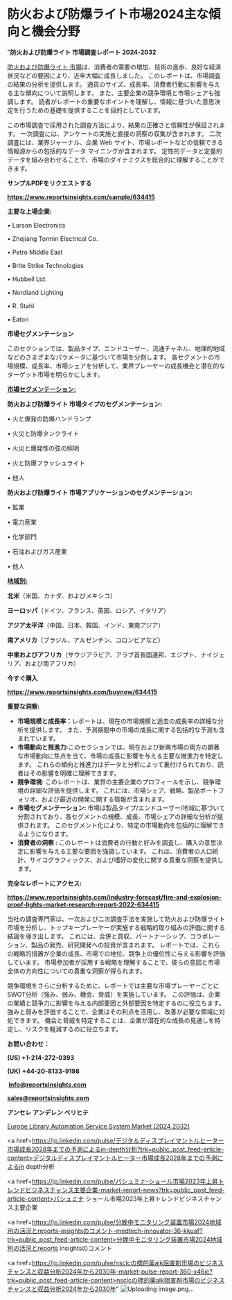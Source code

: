 # 防火および防爆ライト市場2024主な傾向と機会分野

"<strong>防火および防爆ライト 市場調査レポート 2024-2032</strong>

<a href=https://www.reportsinsights.com/sample/634415>防火および防爆ライト 市場</a>は、消費者の需要の増加、技術の進歩、良好な経済状況などの要因により、近年大幅に成長しました。 このレポートは、市場調査の結果の分析を提供します。 通貨のサイズ、成長率、消費者行動に影響を与える主な傾向について説明します。 また、主要企業の競争環境と市場シェアも強調します。 読者がレポートの重要なポイントを理解し、情報に基づいた意思決定を行うための基礎を提供することを目的としています。

この市場調査で採用された調査方法により、結果の正確さと信頼性が保証されます。 一次調査には、アンケートの実施と直接の洞察の収集が含まれます。 二次調査には、業界ジャーナル、企業 Web サイト、市場レポートなどの信頼できる情報源からの包括的なデータ マイニングが含まれます。 定性的データと定量的データを組み合わせることで、市場のダイナミクスを総合的に理解することができます。

<strong><b>サンプルPDFをリクエストする</b></strong>

<a href=https://www.reportsinsights.com/sample/634415><strong><u>https://www.reportsinsights.com/sample/634415</u></strong></a>

<strong>主要な上場企業:</strong>

• Larson Electronics

• Zhejiang Tormin Electrical Co.

• Petro Middle East

• Brite Strike Technologies

• Hubbell Ltd.

• Nordland Lighting

• R. Stahl

• Eaton

<strong>市場セグメンテーション</strong>

このセクションでは、製品タイプ、エンドユーザー、流通チャネル、地理的地域などのさまざまなパラメータに基づいて市場を分割します。 各セグメントの市場規模、成長率、市場シェアを分析して、業界プレーヤーの成長機会と潜在的なターゲット市場を明らかにします。

<strong><u>市場セグメンテーション</u></strong><strong><u>:</u></strong>

<strong>防火および防爆ライト 市場タイプのセグメンテーション:</strong>

• 火と爆発の防爆ハンドランプ

• 火災と防爆タンクライト

• 火災と爆発性の弦の照明

• 火と防爆フラッシュライト

• 他人

<strong>防火および防爆ライト 市場アプリケーションのセグメンテーション:</strong>

• 鉱業

• 電力産業

• 化学部門

• 石油およびガス産業

• 他人

<strong><u>地域別</u></strong><strong><u>:</u></strong>

<strong>北米</strong>（米国、カナダ、およびメキシコ）

<strong>ヨーロッパ</strong>（ドイツ、フランス、英国、ロシア、イタリア）

<strong>アジア太平洋</strong>（中国、日本、韓国、インド、東南アジア）

<strong>南アメリカ</strong>（ブラジル、アルゼンチン、コロンビアなど）

<strong>中東およびアフリカ</strong>（サウジアラビア、アラブ首長国連邦、エジプト、ナイジェリア、および南アフリカ）

<strong>今すぐ購入</strong>

<a href=https://www.reportsinsights.com/buynow/634415><strong><u>https://www.reportsinsights.com/buynow/634415</u></strong></a>

<strong>重要な洞察:</strong>
<ul>
  <li><strong>市場規模と成長率：</strong>レポートは、現在の市場規模と過去の成長率の詳細な分析を提供します。 また、予測期間中の市場の成長に関する包括的な予測も含まれています。</li>
  <li><strong>市場動向と推進力:</strong>このセクションでは、現在および新興市場の両方の顕著な市場動向に焦点を当て、市場の成長に影響を与える主要な推進力を特定します。 これらの傾向と推進力はデータと分析によって裏付けられており、読者はその影響を明確に理解できます。</li>
  <li><strong>競争環境</strong>: このレポートは、業界の主要企業のプロフィールを示し、競争環境の詳細な評価を提供します。 これには、市場シェア、戦略、製品ポートフォリオ、および最近の開発に関する情報が含まれます。</li>
  <li><strong>市場セグメンテーション: </strong>市場は製品タイプ/エンドユーザー/地域に基づいて分割されており、各セグメントの規模、成長、市場シェアの詳細な分析が提供されます。 このセグメント化により、特定の市場動向を包括的に理解できるようになります。</li>
  <li><strong>消費者の洞察 : </strong>このレポートは消費者の行動と好みを調査し、購入の意思決定に影響を与える主要な要因を強調しています。 これは、消費者の人口統計、サイコグラフィックス、および嗜好の変化に関する貴重な洞察を提供します。</li>
</ul>
<strong>完全なレポートにアクセス:</strong>

<a href=https://www.reportsinsights.com/industry-forecast/fire-and-explosion-proof-lights-market-research-report-2022-634415><strong><u><b>https://www.reportsinsights.com/industry-forecast/fire-and-explosion-proof-lights-market-research-report-2022-634415</b></u></strong></a>

当社の調査専門家は、一次および二次調査手法を実施して防火および防爆ライト市場を分析し、トップキープレーヤーが実施する戦略的取り組みの評価に関する結論を導き出します。 これには、合併と買収、パートナーシップ、コラボレーション、製品の発売、研究開発への投資が含まれます。 レポートでは、これらの戦略的措置が企業の成長、市場での地位、競争上の優位性に与える影響を評価しています。 市場参加者が採用する戦略を理解することで、彼らの意図と市場全体の方向性についての貴重な洞察が得られます。

競争環境をさらに分析するために、レポートでは主要な市場プレーヤーごとにSWOT分析（強み、弱み、機会、脅威）を実施しています。 この評価は、企業の業績と競争力に影響を与える内部要因と外部要因を特定するのに役立ちます。 強みと弱みを評価することで、企業はその利点を活用し、改善が必要な領域に対処できます。 機会と脅威を特定することは、企業が潜在的な成長の見通しを特定し、リスクを軽減するのに役立ちます。

<strong>お問い合わせ：</strong>

<strong>(US) +1-214-272-0393</strong>

<strong>(UK) +44-20-8133-9198</strong>

<strong> </strong><a href=info@reportsinsights.com><strong><u>info@reportsinsights.com</u></strong></a>

<a href=sales@reportsinsights.com><strong><u>sales@reportsinsights.com</u></strong></a>

<strong>アンセレ アンデレン ベリヒテ</strong>

<a href=https://www.linkedin.com/pulse/europe-library-automation-service-system-market-1cwzf/>Europe Library Automation Service System Market [2024 2032]</a>

<a href=https://jp.linkedin.com/pulse/デジタルディスプレイマントルヒーター市場成長2028年までの予測によるin-depth分析?trk=public_post_feed-article-content>デジタルディスプレイマントルヒーター市場成長2028年までの予測によるin depth分析</a>

<a href=https://jp.linkedin.com/pulse/パシュミナ-ショール市場2023年上昇トレンドビジネスチャンス主要企業-market-report-news?trk=public_post_feed-article-content>パシュミナ ショール市場2023年上昇トレンドビジネスチャンス主要企業</a>

<a href=https://jp.linkedin.com/pulse/分娩中モニタリング装置市場2024地域別の活況とreports-insightsのコメント-medtech-innovator-36-kkuaf?trk=public_post_feed-article-content>分娩中モニタリング装置市場2024地域別の活況とreports insightsのコメント</a>

<a href=https://jp.linkedin.com/pulse/nsclcの標的薬alk阻害剤市場のビジネスチャンスと収益分析2024年から2030年-market-pulse-report-360-x46ic?trk=public_post_feed-article-content>nsclcの標的薬alk阻害剤市場のビジネスチャンスと収益分析2024年から2030年</a>"
![Uploading image.png…]()
